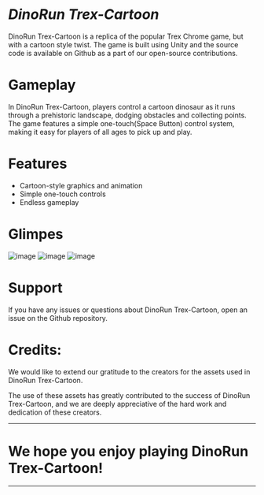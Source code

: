 # *********************DinoRun Trex-Cartoon*********************

DinoRun Trex-Cartoon is a replica of the popular Trex Chrome game, but with a cartoon style twist. The game is built using Unity and the source code is available on Github as a part of our open-source contributions.

# Gameplay

In DinoRun Trex-Cartoon, players control a cartoon dinosaur as it runs through a prehistoric landscape, dodging obstacles and collecting points. The game features a simple one-touch(Space Button) control system, making it easy for players of all ages to pick up and play.

# Features

- Cartoon-style graphics and animation
- Simple one-touch controls
- Endless gameplay

# Glimpes
![image](https://user-images.githubusercontent.com/84278213/214000968-8c57db65-a5ef-4658-acb2-778b28522beb.png)
![image](https://user-images.githubusercontent.com/84278213/214001065-2f354a7f-4674-4392-b423-cf0448eb2368.png)
![image](https://user-images.githubusercontent.com/84278213/214001227-97f2dfc0-3527-4b63-9631-900193390c3b.png)

# Support
If you have any issues or questions about DinoRun Trex-Cartoon, open an issue on the Github repository.

# Credits:
We would like to extend our gratitude to the  creators for the assets used in DinoRun Trex-Cartoon.

The use of these assets has greatly contributed to the success of DinoRun Trex-Cartoon, and we are deeply appreciative of the hard work and dedication of these creators.


**************************************************************
# We hope you enjoy playing DinoRun Trex-Cartoon!
***************************************************************
